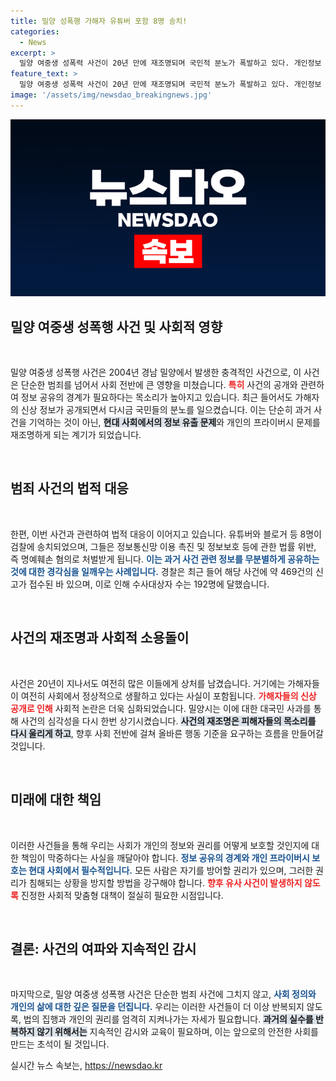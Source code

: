 ```yaml
---
title: 밀양 성폭행 가해자 유튜버 포함 8명 송치!
categories:
  - News
excerpt: >
  밀양 여중생 성폭력 사건이 20년 만에 재조명되며 국민적 분노가 폭발하고 있다. 개인정보 공개로 법적 조치를 받은 유튜버들이 검찰에 송치되었고, 밀양시는 대국민 사과를 진행했다. 과거의 상처가 다시 드러난 지금, 이 사건이 불러일으킨 사회적 파장은 무엇일까?
feature_text: >
  밀양 여중생 성폭력 사건이 20년 만에 재조명되며 국민적 분노가 폭발하고 있다. 개인정보 공개로 법적 조치를 받은 유튜버들이 검찰에 송치되었고, 밀양시는 대국민 사과를 진행했다. 과거의 상처가 다시 드러난 지금, 이 사건이 불러일으킨 사회적 파장은 무엇일까?
image: '/assets/img/newsdao_breakingnews.jpg'
---
```


<p><img src="/assets/img/newsdao_breakingnews.jpg" alt="implanttips 속보" /></p>

<h2 data-ke-size="size26">밀양 여중생 성폭행 사건 및 사회적 영향</h2>

<p data-ke-size="size16">&nbsp;</p>

<p>밀양 여중생 성폭행 사건은 2004년 경남 밀양에서 발생한 충격적인 사건으로, 이 사건은 단순한 범죄를 넘어서 사회 전반에 큰 영향을 미쳤습니다. <b><span style="color: #ee2323;">특히</span></b> 사건의 공개와 관련하여 정보 공유의 경계가 필요하다는 목소리가 높아지고 있습니다. 최근 들어서도 가해자의 신상 정보가 공개되면서 다시금 국민들의 분노를 일으켰습니다. 이는 단순히 과거 사건을 기억하는 것이 아닌, <b><span style="background-color: #21538527;">현대 사회에서의 정보 유출 문제</span></b>와 개인의 프라이버시 문제를 재조명하게 되는 계기가 되었습니다.</p>

<p data-ke-size="size16">&nbsp;</p>

<h2 data-ke-size="size26">범죄 사건의 법적 대응</h2>

<p data-ke-size="size16">&nbsp;</p>

<p>한편, 이번 사건과 관련하여 법적 대응이 이어지고 있습니다. 유튜버와 블로거 등 8명이 검찰에 송치되었으며, 그들은 정보통신망 이용 촉진 및 정보보호 등에 관한 법률 위반, 즉 명예훼손 혐의로 처벌받게 됩니다. <b><span style="color: #1a5490;">이는 과거 사건 관련 정보를 무분별하게 공유하는 것에 대한 경각심을 일깨우는 사례입니다.</span></b> 경찰은 최근 들어 해당 사건에 약 469건의 신고가 접수된 바 있으며, 이로 인해 수사대상자 수는 192명에 달했습니다.</p>

<p data-ke-size="size16">&nbsp;</p>

<h2 data-ke-size="size26">사건의 재조명과 사회적 소용돌이</h2>

<p data-ke-size="size16">&nbsp;</p>

<p>사건은 20년이 지나서도 여전히 많은 이들에게 상처를 남겼습니다. 거기에는 가해자들이 여전히 사회에서 정상적으로 생활하고 있다는 사실이 포함됩니다. <b><span style="color: #ee2323;">가해자들의 신상 공개로 인해</span></b> 사회적 논란은 더욱 심화되었습니다. 밀양시는 이에 대한 대국민 사과를 통해 사건의 심각성을 다시 한번 상기시켰습니다. <b><span style="background-color: #21538527;">사건의 재조명은 피해자들의 목소리를 다시 울리게 하고</span></b>, 향후 사회 전반에 걸쳐 올바른 행동 기준을 요구하는 흐름을 만들어갈 것입니다.</p>

<p data-ke-size="size16">&nbsp;</p>

<h2 data-ke-size="size26">미래에 대한 책임</h2>

<p data-ke-size="size16">&nbsp;</p>

<p>이러한 사건들을 통해 우리는 사회가 개인의 정보와 권리를 어떻게 보호할 것인지에 대한 책임이 막중하다는 사실을 깨달아야 합니다. <b><span style="color: #1a5490;">정보 공유의 경계와 개인 프라이버시 보호는 현대 사회에서 필수적입니다.</span></b> 모든 사람은 자기를 방어할 권리가 있으며, 그러한 권리가 침해되는 상황을 방지할 방법을 강구해야 합니다. <b><span style="color: #ee2323;">향후 유사 사건이 발생하지 않도록</span></b> 진정한 사회적 맞춤형 대책이 절실히 필요한 시점입니다. </p>

<p data-ke-size="size16">&nbsp;</p>

<h2 data-ke-size="size26">결론: 사건의 여파와 지속적인 감시</h2>

<p data-ke-size="size16">&nbsp;</p>

<p>마지막으로, 밀양 여중생 성폭행 사건은 단순한 범죄 사건에 그치지 않고, <b><span style="color: #1a5490;">사회 정의와 개인의 삶에 대한 깊은 질문을 던집니다.</span></b> 우리는 이러한 사건들이 더 이상 반복되지 않도록, 법의 집행과 개인의 권리를 엄격히 지켜나가는 자세가 필요합니다. <b><span style="background-color: #21538527;">과거의 실수를 반복하지 않기 위해서는</span></b> 지속적인 감시와 교육이 필요하며, 이는 앞으로의 안전한 사회를 만드는 초석이 될 것입니다.</p>
실시간 뉴스 속보는, <a href="https://newsdao.kr" rel="dofollow">https://newsdao.kr</a>


